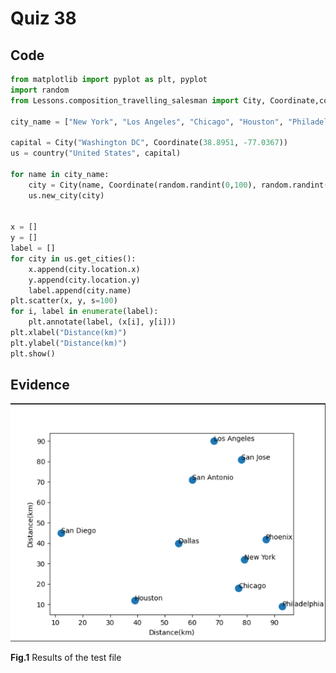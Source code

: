 # Quiz 38
## Code
```.py
from matplotlib import pyplot as plt, pyplot
import random
from Lessons.composition_travelling_salesman import City, Coordinate,country

city_name = ["New York", "Los Angeles", "Chicago", "Houston", "Philadelphia", "Phoenix", "San Antonio", "San Diego", "Dallas", "San Jose"]

capital = City("Washington DC", Coordinate(38.8951, -77.0367))
us = country("United States", capital)

for name in city_name:
    city = City(name, Coordinate(random.randint(0,100), random.randint(0,100)))
    us.new_city(city)


x = []
y = []
label = []
for city in us.get_cities():
    x.append(city.location.x)
    y.append(city.location.y)
    label.append(city.name)
plt.scatter(x, y, s=100)
for i, label in enumerate(label):
    plt.annotate(label, (x[i], y[i]))
plt.xlabel("Distance(km)")
plt.ylabel("Distance(km)")
plt.show()
```

## Evidence
![](https://github.com/thumulakaru/Unit-3--repo/blob/main/Quizzes/Quiz_038_result.png)

**Fig.1** Results of the test file
